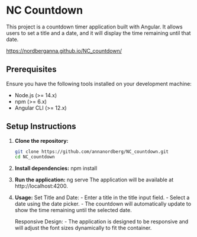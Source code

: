 # NC Countdown

This project is a countdown timer application built with Angular. It allows users to set a title and a date, and it will display the time remaining until that date.

https://nordberganna.github.io/NC_countdown/

## Prerequisites

Ensure you have the following tools installed on your development machine:

- Node.js (>= 14.x)
- npm (>= 6.x)
- Angular CLI (>= 12.x)

## Setup Instructions

1. **Clone the repository:**

   ```bash
   git clone https://github.com/annanordberg/NC_countdown.git
   cd NC_countdown

2. **Install dependencies:**
    npm install

3. **Run the application:**
    ng serve
    The application will be available at 
    http://localhost:4200.

4. **Usage:**
    Set Title and Date:
        - Enter a title in the title input field.
        - Select a date using the date picker.
        - The countdown will automatically update to show the time remaining until the selected date.

    Responsive Design:
        - The application is designed to be responsive and will adjust the font sizes dynamically to fit the container.
